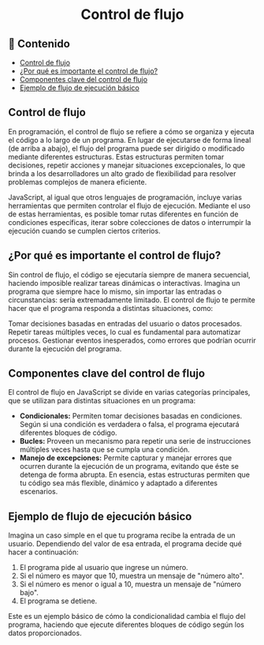 <h1 align='center'>Control de flujo</h1>

<h2>📑 Contenido</h2>

- [Control de flujo](#control-de-flujo)
- [¿Por qué es importante el control de flujo?](#por-qué-es-importante-el-control-de-flujo)
- [Componentes clave del control de flujo](#componentes-clave-del-control-de-flujo)
- [Ejemplo de flujo de ejecución básico](#ejemplo-de-flujo-de-ejecución-básico)

## Control de flujo

En programación, el control de flujo se refiere a cómo se organiza y ejecuta el código a lo largo de un programa. En lugar de ejecutarse de forma lineal (de arriba a abajo), el flujo del programa puede ser dirigido o modificado mediante diferentes estructuras. Estas estructuras permiten tomar decisiones, repetir acciones y manejar situaciones excepcionales, lo que brinda a los desarrolladores un alto grado de flexibilidad para resolver problemas complejos de manera eficiente.

JavaScript, al igual que otros lenguajes de programación, incluye varias herramientas que permiten controlar el flujo de ejecución. Mediante el uso de estas herramientas, es posible tomar rutas diferentes en función de condiciones específicas, iterar sobre colecciones de datos o interrumpir la ejecución cuando se cumplen ciertos criterios.

## ¿Por qué es importante el control de flujo?

Sin control de flujo, el código se ejecutaría siempre de manera secuencial, haciendo imposible realizar tareas dinámicas o interactivas. Imagina un programa que siempre hace lo mismo, sin importar las entradas o circunstancias: sería extremadamente limitado. El control de flujo te permite hacer que el programa responda a distintas situaciones, como:

Tomar decisiones basadas en entradas del usuario o datos procesados.
Repetir tareas múltiples veces, lo cual es fundamental para automatizar procesos.
Gestionar eventos inesperados, como errores que podrían ocurrir durante la ejecución del programa.

## Componentes clave del control de flujo

El control de flujo en JavaScript se divide en varias categorías principales, que se utilizan para distintas situaciones en un programa:

- **Condicionales:** Permiten tomar decisiones basadas en condiciones. Según si una condición es verdadera o falsa, el programa ejecutará diferentes bloques de código.
- **Bucles:** Proveen un mecanismo para repetir una serie de instrucciones múltiples veces hasta que se cumpla una condición.
- **Manejo de excepciones:** Permite capturar y manejar errores que ocurren durante la ejecución de un programa, evitando que éste se detenga de forma abrupta.
  En esencia, estas estructuras permiten que tu código sea más flexible, dinámico y adaptado a diferentes escenarios.

## Ejemplo de flujo de ejecución básico

Imagina un caso simple en el que tu programa recibe la entrada de un usuario. Dependiendo del valor de esa entrada, el programa decide qué hacer a continuación:

1. El programa pide al usuario que ingrese un número.
1. Si el número es mayor que 10, muestra un mensaje de "número alto".
1. Si el número es menor o igual a 10, muestra un mensaje de "número bajo".
1. El programa se detiene.

Este es un ejemplo básico de cómo la condicionalidad cambia el flujo del programa, haciendo que ejecute diferentes bloques de código según los datos proporcionados.
